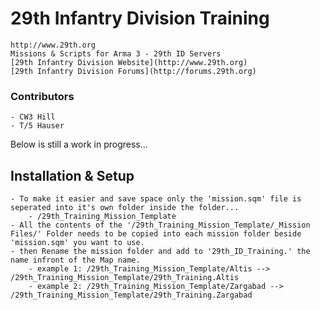 # 29th Infantry Division Training 
	http://www.29th.org
	Missions & Scripts for Arma 3 - 29th ID Servers
	[29th Infantry Division Website](http://www.29th.org)
	[29th Infantry Division Forums](http://forums.29th.org)

### Contributors
	- CW3 Hill
	- T/5 Hauser


Below is still a work in progress...

## Installation & Setup 
	- To make it easier and save space only the 'mission.sqm' file is seperated into it's own folder inside the folder...
		- /29th_Training_Mission_Template 
	- All the contents of the '/29th_Training_Mission_Template/_Mission Files/' Folder needs to be copied into each mission folder beside 'mission.sqm' you want to use.
	- then Rename the mission folder and add to '29th_ID_Training.'	the name infront of the Map name.
		- example 1: /29th_Training_Mission_Template/Altis --> /29th_Training_Mission_Template/29th_Training.Altis
		- example 2: /29th_Training_Mission_Template/Zargabad --> /29th_Training_Mission_Template/29th_Training.Zargabad
	


